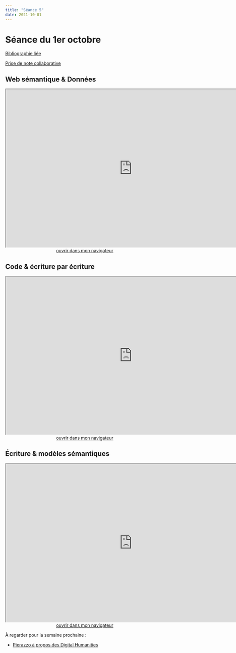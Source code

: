 ```yaml
--- 
title: "Séance 5"
date: 2021-10-01
---
```


# Séance du 1er octobre

[Bibliographie liée](https://www.zotero.org/groups/4276254/fra3826-a2021/collections/TZU6BMX7)

[Prise de note collaborative](https://demo.hedgedoc.org/Urs-SQKFTnKlJjA9r-cYRQ#)

## Web sémantique & Données

<iframe src="https://mmellet.github.io/fra3826_2021/slides/Seance-5-1.html" title="description"  height="500" width="800" allowfullscreen="allowfullscreen"></iframe>

<div style="text-align:center">
<a href="https://mmellet.github.io/fra3826_2021/slides/Seance-5-1.html" target="_blank">ouvrir dans mon navigateur</a>
</div>

## Code & écriture par écriture

<iframe src="https://mmellet.github.io/fra3826_2021/slides/Seance-5-2.html" title="description" height="500" width="800" ></iframe>

<div style="text-align:center">
<a href="https://mmellet.github.io/fra3826_2021/slides/Seance-5-2.html" target="_blank">ouvrir dans mon navigateur</a>
</div>


## Écriture & modèles sémantiques

<iframe src="https://mmellet.github.io/fra3826_2021/slides/Seance-5-3.html" title="description" height="500" width="800" ></iframe>

<div style="text-align:center">
<a href="https://mmellet.github.io/fra3826_2021/slides/Seance-5-3.html" target="_blank">ouvrir dans mon navigateur</a>
</div>

À regarder pour la semaine prochaine : 

- <a href="https://www.canal-u.tv/video/meshs/elena_pierazzo_a_propos_des_digital_humanities.14935">Pierazzo à propos des Digital Humanities</a>

